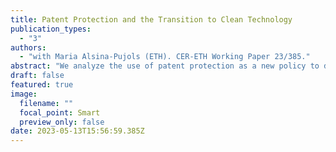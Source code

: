 ```yaml
---
title: Patent Protection and the Transition to Clean Technology
publication_types:
  - "3"
authors: 
  - "with Maria Alsina-Pujols (ETH). CER-ETH Working Paper 23/385."
abstract: "We analyze the use of patent protection as a new policy to direct technical change to clean technology. Contrary to popular belief, it is dirty (and not clean) innovations that should be excluded from patent protection to reduce emissions. In the short-run, removing patent protection on dirty technology increases emissions. However, the reduced markup on dirty technology can induce clean innovation, reducing emissions in the long-run. We use a general equilibrium model to show both analytically and numerically that removing patent protection on dirty technology can indeed promote the energy transition and reduce the cost of mitigating climate change."
draft: false
featured: true
image:
  filename: ""
  focal_point: Smart
  preview_only: false
date: 2023-05-13T15:56:59.385Z
---
```

